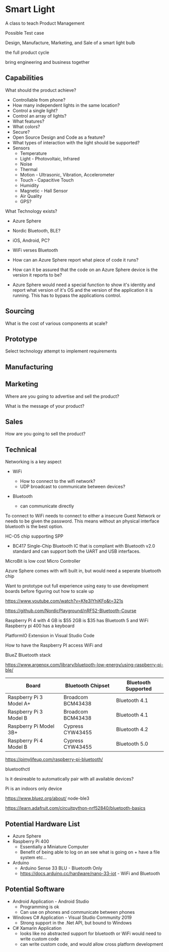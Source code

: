 # Smart Light

A class to teach Product Management

Possible Test case

Design, Manufacture, Marketing, and Sale of a smart light bulb

the full product cycle

bring engineering and business together


## Capabilities

What should the product achieve?

- Controllable from phone?
- How many independent lights in the same location?
- Control a single light?
- Control an array of lights?
- What features?
- What colors?
- Secure?
- Open Source Design and Code as a feature?
- What types of interaction with the light should be supported?
- Sensors
    - Temperature
    - Light - Photovoltaic, Infrared
    - Noise
    - Thermal
    - Motion - Ultrasonic, Vibration, Accelerometer
    - Touch - Capacitive Touch
    - Humidity
    - Magnetic - Hall Sensor
    - Air Quality
    - GPS?

What Technology exists?

- Azure Sphere
- Nordic Bluetooth, BLE?
- iOS, Android, PC?

- WiFi verses Bluetooth


- How can an Azure Sphere report what piece of code it runs?
- How can it be assured that the code on an Azure Sphere device is the version it reports to be?

- Azure Sphere would need a special function to show it's identity and report what version of it's OS and the version of the application it is running. This has to bypass the applications control.


## Sourcing

What is the cost of various components at scale?

## Prototype

Select technology attempt to implement requirements

## Manufacturing

## Marketing

Where are you going to advertise and sell the product?

What is the message of your product?

## Sales

How are you going to sell the product?


## Technical

Networking is a key aspect

- WiFi
    - How to connect to the wifi network?
    - UDP broadcast to communicate between devices?

- Bluetooth
    - can communicate directly

To connect to WiFi needs to connect to either a insecure Guest Network or needs to be given the password. This means without an physical interface bluetooth is the best option.

HC-O5 chip supporting SPP
- BC417 Single-Chip Bluetooth IC that is compliant with Bluetooth v2.0 standard and can support both the UART and USB interfaces.

MicroBit is low cost Micro Controller

Azure Sphere comes with wifi built in, but would need a seperate bluetooth chip

Want to prototype out full experience using easy to use development boards before figuring out how to scale up

https://www.youtube.com/watch?v=Kfe3IYhiKFo&t=321s

https://github.com/NordicPlayground/nRF52-Bluetooth-Course

Raspberry Pi 4 with 4 GB is $55 2GB is $35 has Bluetooth 5 and WiFi
Raspberry pi 400 has a keyboard

PlatformIO Extension in Visual Studio Code

How to have the Raspberry PI access WiFi and 

BlueZ Bluetooth stack

https://www.argenox.com/library/bluetooth-low-energy/using-raspberry-pi-ble/

Board                   | Bluetooth Chipset | Bluetooth Supported
---                     | ---               | ---
Raspberry Pi 3 Model A+ | Broadcom BCM43438 | Bluetooth 4.1
Raspberry Pi 3 Model B  | Broadcom BCM43438 | Bluetooth 4.1
Raspberry Pi Model 3B+  | Cypress CYW43455  | Bluetooth 4.2
Raspberry Pi 4 Model B  | Cypress CYW43455  | Bluetooth 5.0


https://pimylifeup.com/raspberry-pi-bluetooth/

bluetoothctl

Is it desireable to automatically pair with all available devices?

Pi is an indoors only device


https://www.bluez.org/about/
node-ble3

https://learn.adafruit.com/circuitpython-nrf52840/bluetooth-basics

## Potential Hardware List

- Azure Sphere
- Raspberry Pi 400
    - Essentially a Miniature Computer
    - Benefit of being able to log on an see what is going on + have a file system etc...
- Arduino 
    - Arduino Sense 33 BLU - Bluetooth Only
    - https://docs.arduino.cc/hardware/nano-33-iot - WiFi and Bluetooth


## Potential Software

- Android Application - Android Studio
    - Programming is ok
    - Can use on phones and communicate between phones
- Windows C# Application - Visual Studio Community 2019
    - Strong support in the .Net API, but bound to Windows
- C# Xamarin Application
    - looks like no abstracted support for bluetooth or WiFi would need to write custom code
    - can write custom code, and would allow cross platform development
